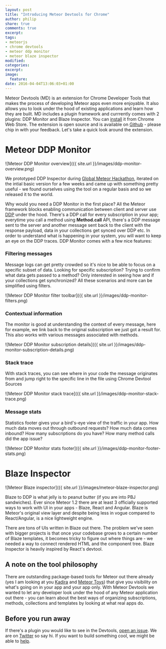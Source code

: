 ```yaml
---
layout: post
title: "Introducing Meteor Devtools for Chrome"
author: philip
share: true
comments: true
excerpt:
tags:
- meteorjs
- chrome devtools
- meteor ddp monitor
- meteor blaze inspector
modified:
categories: 
excerpt:
image:
  feature:
date: 2016-04-04T13:06:03+01:00
---
```

Meteor Devtools (MD) is an extension for Chrome Developer Tools that makes the process of developing Meteor apps even more enjoyable. It also allows you to look under the hood of existing applications and learn how they are built. MD includes a plugin framework and currrently comes with 2 plugins: DDP Monitor and Blaze Inspector. You can [install](https://chrome.google.com/webstore/detail/meteor-devtools/ippapidnnboiophakmmhkdlchoccbgje) it from Chrome Web Store. The extension is open source and is available on [Github](https://github.com/thebakeryio/meteor-devtools) - please chip in with your feedback. Let's take a quick look around the extension. 

# Meteor DDP Monitor

![Meteor DDP Monitor overview]({{ site.url }}/images/ddp-monitor-overview.png)

We prototyped DDP Inspector during [Global Meteor Hackathon](http://meteor-2015.devpost.com/), iterated on the intial basic version for a few weeks and came up with something pretty useful - we found ourselves using the tool on a regular basis and so we released it to the world.

Why would you need a DDP Monitor in the first place? All the Meteor framework blocks enabling communication between client and server use [DDP](https://www.meteor.com/ddp) under the hood. There's a DDP call for every subscription in your app; everytime you call a method using **Method.call** API, there's a DDP message sent to the server and another message sent back to the client with the response payload, data in your collections get synced over DDP etc. In order to understand what is happening in your system, you will want to keep an eye on the DDP traces. DDP Monitor comes with a few nice features:

### Filtering messages
Message logs can get pretty crowded so it's nice to be able to focus on a specific subset of data. Looking for specific subscription? Trying to confirm what data gets passed to a method? Only interested in seeing how and if your collections get synchronized? All these scenarios and more can be simplified using filters.

![Meteor DDP Monitor filter toolbar]({{ site.url }}/images/ddp-monitor-filters.png)

### Contextual information 
The monitor is good at understanding the context of every message, here for example, we link back to the original subscription we just got a result for. This also works with various messages associated with methods. 

![Meteor DDP Monitor subscription details]({{ site.url }}/images/ddp-monitor-subscription-details.png)

### Stack trace
With stack traces, you can see where in your code the message originates from and jump right to the specific line in the file using Chrome Devtool Sources 

![Meteor DDP Monitor stack trace]({{ site.url }}/images/ddp-monitor-stack-trace.png)

### Message stats
Statistics footer gives your a bird's-eye view of the traffic in your app. How much data moves out through outbound requests? How much data comes inbound? How many subscriptions do you have? How many method calls did the app issue?

![Meteor DDP Monitor stats footer]({{ site.url }}/images/ddp-monitor-footer-stats.png)

# Blaze Inspector

![Meteor Blaze inspector]({{ site.url }}/images/meteor-blaze-inspector.png)

Blaze to DDP is what jelly is to peanut butter (if you are into PBJ sandwiches). Ever since Meteor 1.2 there are at least 3 officially supported ways to work with UI in your apps - Blaze, React and Angular. Blaze is Meteor's original view layer and despite being less in vogue compared to React/Angular, is a nice lightweight engine. 

There are tons of UIs written in Blaze out there. The problem we've seen with bigger projects is that once your codebase grows to a certain number of Blaze templates, it becomes tricky to figure out where things are - we needed a way to connect rendered HTML and the component tree. Blaze Inspector is heavily inspired by React's devtool.

## A note on the tool philosophy
There are outstanding package-based tools for Meteor out there already (yes I am looking at you [Kadira](https://kadira.io/) and [Meteor Toys](http://meteor.toys/)) that give you visibility on what's going on in your app and your app only. With Meteor Devtools we wanted to let any developer look under the hood of any Meteor application out there - you can learn about the best ways of organizing subscriptions, methods, collections and templates by looking at what real apps do.

## Before you run away
If there's a plugin you would like to see in the Devtools, [open an issue](https://github.com/thebakeryio/meteor-devtools/issues). We are on [Twitter](https://twitter.com/bakeryhq) so say hi. If you want to build something cool, we might be able to [help](http://thebakery.io/contact). 

